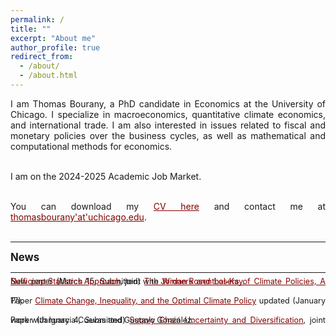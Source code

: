 ```yaml
---
permalink: /
title: ""
excerpt: "About me"
author_profile: true
redirect_from: 
  - /about/
  - /about.html
---
```


<div style="text-align: justify"> 
I am Thomas Bourany, a PhD candidate in Economics at the University of Chicago. I specialize in macroeconomics, quantitative climate economics, and international trade. I am also interested in issues related to fiscal and monetary policies over the business cycles, as well as mathematical and computational methods for economics. <br/>  <br/>

I am on the 2024-2025 Academic Job Market. <br/>  <br/>

You can download my <a href='https://thomasbourany.github.io/files/Bourany_CV_UChicago_2025.pdf' style="color:maroon">CV here</a> and contact me at <a href='mailto:thomasbourany-- at--uchicago.edu' style="color:maroon">thomasbourany'at'uchicago.edu</a>. <br/>  <br/>

<hr />

<span style="font-size:1.2em;"> <strong>News</strong> </span> <br/>

<hr />

<span style="font-size:0.9em;line-height:-0em;">New paper (March 15, Submitted)  <a href='https://thomasbourany.github.io/files/Bourany_RosenthalKay_2025_SufficientStats.pdf' style="color:maroon"> The Winners and Losers of Climate Policies, A Sufficient Statistics Approach</a>, joint with <a href='https://jrosenthalkay.github.io' style="color:maroon">Jordan Rosenthal-Kay</a>. </span> <br/>  <br/>

 
<span style="font-size:0.9em;line-height:-0em;">Paper <a href='https://thomasbourany.github.io/files/Bourany_2024_OptimalClimatePolicy_draft.pdf' style="color:maroon">Climate Change, Inequality, and the Optimal Climate Policy</a> updated (January 17).</span> <br/>  <br/>

<span style="font-size:0.9em;line-height:-0em;"> Paper (January 4, Submitted) <a href='https://thomasbourany.github.io/files/Bourany_Cuevas_Gonzalez_2024_Supply_chain_disruptions_and_diversification.pdf' style="color:maroon">Supply Chain Uncertainty and Diversification</a>, joint work with Ignacia Cuevas and Gustavo González.</span> <br/>  <br/>

